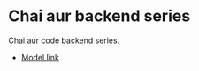 # Chai aur backend series

Chai aur code backend series.

- [Model link](https://app.eraser.io/workspace/YtPqZ1VogxGy1jzIDkzj)